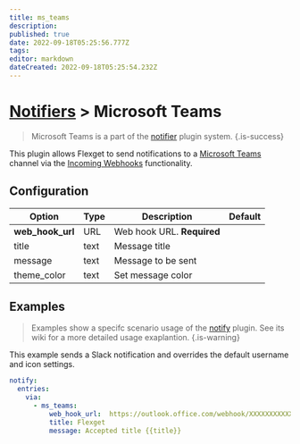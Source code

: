 ```yaml
---
title: ms_teams
description: 
published: true
date: 2022-09-18T05:25:56.777Z
tags: 
editor: markdown
dateCreated: 2022-09-18T05:25:54.232Z
---
```


# [Notifiers](/Plugins/Notifiers) > Microsoft Teams
> Microsoft Teams is a part of the [notifier](/Plugins/Notifiers) plugin system.
{.is-success}

This plugin allows Flexget to send notifications to a [Microsoft Teams](https://products.office.com/en-us/microsoft-teams/group-chat-software) channel via the [Incoming Webhooks](https://msdn.microsoft.com/en-us/microsoft-teams/connectors) functionality.

## Configuration

| Option |Type|  Description | Default |
| --- | ---| --- |---|
|**web_hook_url**|URL|Web hook URL. **Required**
|title|text|Message title
|message|text|Message to be sent
|theme_color|text|Set message color



## Examples
> Examples show a specifc scenario usage of the [notify](/Plugins/notify) plugin. See its wiki for a more detailed usage exaplantion.
{.is-warning}

This example sends a Slack notification and overrides the default username and icon settings.

```yaml
notify:
  entries:
    via:
      - ms_teams:
          web_hook_url:  https://outlook.office.com/webhook/XXXXXXXXXXXXXXXXXZZZZZZZZZZZZZ
          title: Flexget
          message: Accepted title {{title}}
```